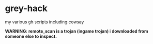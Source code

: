 # grey-hack
my various gh scripts including cowsay

**WARNING: remote_scan is a trojan (ingame trojan) i downloaded from someone else to inspect.**
